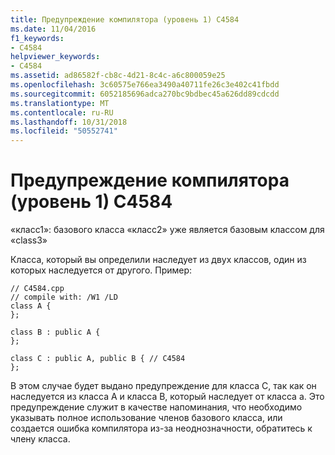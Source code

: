 ```yaml
---
title: Предупреждение компилятора (уровень 1) C4584
ms.date: 11/04/2016
f1_keywords:
- C4584
helpviewer_keywords:
- C4584
ms.assetid: ad86582f-cb8c-4d21-8c4c-a6c800059e25
ms.openlocfilehash: 3c60575e766ea3490a40711fe26c3e402c41fbdd
ms.sourcegitcommit: 6052185696adca270bc9bdbec45a626dd89cdcdd
ms.translationtype: MT
ms.contentlocale: ru-RU
ms.lasthandoff: 10/31/2018
ms.locfileid: "50552741"
---
```

# <a name="compiler-warning-level-1-c4584"></a>Предупреждение компилятора (уровень 1) C4584

«класс1»: базового класса «класс2» уже является базовым классом для «class3»

Класса, который вы определили наследует из двух классов, один из которых наследуется от другого. Пример:

```
// C4584.cpp
// compile with: /W1 /LD
class A {
};

class B : public A {
};

class C : public A, public B { // C4584
};
```

В этом случае будет выдано предупреждение для класса C, так как он наследуется из класса A и класса B, который наследует от класса а. Это предупреждение служит в качестве напоминания, что необходимо указывать полное использование членов базового класса, или создается ошибка компилятора из-за неоднозначности, обратитесь к члену класса.